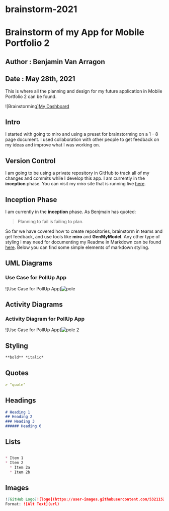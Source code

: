 # brainstorm-2021
# Brainstorm of my App for Mobile Portfolio 2
## Author : Benjamin Van Arragon
## Date : May 28th, 2021

This is where all the planning and design for my future application in Mobile Portfolio 2 can be found. 


![Brainstorming][My Dashboard](https://user-images.githubusercontent.com/53211525/134612049-89ad24d0-98b4-4952-8aca-cc40ee70e53b.png)


## Intro
I started with going to miro and using a preset for brainstorming on a 1 - 8 page document. I used collaboration with other people to get feedback on my ideas and improve what I was working on. 

## Version Control
I am going to be using a private repository in GitHub to track all of my changes and commits while I develop this app. I am currently in the **inception** phase. You can visit my *miro* site that is running live [here](https://miro.com/app/board/o9J_kx-YShQ=/). 

## Inception Phase
I am currently in the **inception** phase. As Benjmain has quoted:
> Planning to fail is failing to plan.


So far we have covered how to create repositories, brainstorm in teams and get feedback, and use tools like **miro** and **GenMyModel**. Any other type of styling I may need for documenting my Readme in Markdown can be found [here](https://guides.github.com/features/mastering-markdown/_). Below you can find some simple elements of markdown styling. 

## UML Diagrams

### Use Case for PollUp App
![Use Case for PollUp App]![pole](https://user-images.githubusercontent.com/53211525/134612228-53fe55c7-2e43-42e3-a35d-5f7c798ea41e.png)



## Activity Diagrams

### Activity Diagram for PollUp App
![Use Case for PollUp App]![pole 2](https://user-images.githubusercontent.com/53211525/134612248-fd92136c-4530-4bea-862a-9c1034b48c1a.png)




## Styling
```markdown
**bold** *italic* 
  ```
## Quotes
```markdown
> "quote"
  ```
## Headings
```markdown
# Heading 1
## Heading 2
### Heading 3
###### Heading 6
  ```

## Lists
```markdown

* Item 1
* Item 2
  * Item 2a
  * Item 2b
  ```

## Images
```markdown
![GitHub Logo]![logo](https://user-images.githubusercontent.com/53211525/134612372-73f3a664-b381-4fc8-a0fe-9b47a13bab70.jpg)
Format: ![Alt Text](url)
```

